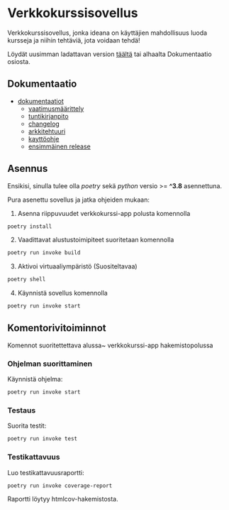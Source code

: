 # Verkkokurssisovellus
Verkkokurssisovellus, jonka ideana on käyttäjien mahdollisuus luoda kursseja ja niihin tehtäviä, jota voidaan tehdä!


Löydät uusimman ladattavan version [täältä](https://github.com/paulikarels/ot-harjoitustyo/releases/tag/viikko5) tai alhaalta Dokumentaatio osiosta.

##  Dokumentaatio

- [dokumentaatiot](https://github.com/paulikarels/ot-harjoitustyo/tree/main/dokumentaatio)
  - [vaatimusmäärittely](https://github.com/paulikarels/ot-harjoitustyo/blob/main/dokumentaatio/vaatimusmaarittely.md)
  - [tuntikirjanpito](https://github.com/paulikarels/ot-harjoitustyo/blob/main/dokumentaatio/tuntikirjanpito.md)
  - [changelog](https://github.com/paulikarels/ot-harjoitustyo/blob/main/dokumentaatio/changelog.md)
  - [arkkitehtuuri](https://github.com/paulikarels/ot-harjoitustyo/blob/main/dokumentaatio/arkkitehtuuri.md)
  - [kayttöohje](https://github.com/paulikarels/ot-harjoitustyo/blob/main/dokumentaatio/kayttoohje.md)
  - [ensimmäinen release](https://github.com/paulikarels/ot-harjoitustyo/releases/tag/viikko5)



## Asennus
Ensikisi, sinulla tulee olla *poetry* sekä *python* versio >= **^3.8** asennettuna.

Pura asenettu sovellus ja jatka ohjeiden mukaan:

1. Asenna riippuvuudet verkkokurssi-app polusta komennolla

```bash
poetry install
```

2. Vaadittavat alustustoimipiteet suoritetaan komennolla

```bash
poetry run invoke build
```
3. Aktivoi virtuaaliympäristö (Suositeltavaa)

```bash
poetry shell
```


4. Käynnistä sovellus komennolla

```bash
poetry run invoke start
```

## Komentorivitoiminnot
Komennot suoritettettava alussa~ verkkokurssi-app hakemistopolussa
### Ohjelman suorittaminen

Käynnistä ohjelma:

```bash
poetry run invoke start
```

### Testaus

Suorita testit:

```bash
poetry run invoke test
```

### Testikattavuus

Luo testikattavuusraportti:

```bash
poetry run invoke coverage-report
```

Raportti löytyy htmlcov-hakemistosta.


